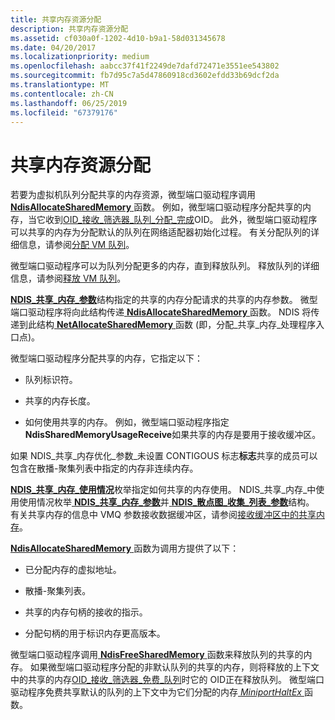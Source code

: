 ```yaml
---
title: 共享内存资源分配
description: 共享内存资源分配
ms.assetid: cf030a0f-1202-4d10-b9a1-58d031345678
ms.date: 04/20/2017
ms.localizationpriority: medium
ms.openlocfilehash: aabcc37f41f2249de7dafd72471e3551ee543802
ms.sourcegitcommit: fb7d95c7a5d47860918cd3602efdd33b69dcf2da
ms.translationtype: MT
ms.contentlocale: zh-CN
ms.lasthandoff: 06/25/2019
ms.locfileid: "67379176"
---
```

# <a name="shared-memory-resource-allocation"></a>共享内存资源分配





若要为虚拟机队列分配共享的内存资源，微型端口驱动程序调用[ **NdisAllocateSharedMemory** ](https://docs.microsoft.com/windows-hardware/drivers/ddi/content/ndis/nf-ndis-ndisallocatesharedmemory)函数。 例如，微型端口驱动程序分配共享的内存，当它收到[OID\_接收\_筛选器\_队列\_分配\_完成](https://docs.microsoft.com/windows-hardware/drivers/network/oid-receive-filter-queue-allocation-complete)OID。 此外，微型端口驱动程序可以共享的内存为分配默认的队列在网络适配器初始化过程。 有关分配队列的详细信息，请参阅[分配 VM 队列](allocating-a-vm-queue.md)。

微型端口驱动程序可以为队列分配更多的内存，直到释放队列。 释放队列的详细信息，请参阅[释放 VM 队列](freeing-a-vm-queue.md)。

[ **NDIS\_共享\_内存\_参数**](https://docs.microsoft.com/windows-hardware/drivers/ddi/content/ndis/ns-ndis-_ndis_shared_memory_parameters)结构指定的共享的内存分配请求的共享的内存参数。 微型端口驱动程序将向此结构传递[ **NdisAllocateSharedMemory** ](https://docs.microsoft.com/windows-hardware/drivers/ddi/content/ndis/nf-ndis-ndisallocatesharedmemory)函数。 NDIS 将传递到此结构[ **NetAllocateSharedMemory** ](https://docs.microsoft.com/windows-hardware/drivers/ddi/content/ndis/nc-ndis-allocate_shared_memory_handler)函数 (即，分配\_共享\_内存\_处理程序入口点)。

微型端口驱动程序分配共享的内存，它指定以下：

-   队列标识符。

-   共享的内存长度。

-   如何使用共享的内存。 例如，微型端口驱动程序指定**NdisSharedMemoryUsageReceive**如果共享的内存是要用于接收缓冲区。

如果 NDIS\_共享\_内存优化\_参数\_未设置 CONTIGOUS 标志**标志**共享的成员可以包含在散播-聚集列表中指定的内存非连续内存。

[ **NDIS\_共享\_内存\_使用情况**](https://docs.microsoft.com/windows-hardware/drivers/ddi/content/ndis/ne-ndis-_ndis_shared_memory_usage)枚举指定如何共享的内存使用。 NDIS\_共享\_内存\_中使用使用情况枚举[ **NDIS\_共享\_内存\_参数**](https://docs.microsoft.com/windows-hardware/drivers/ddi/content/ndis/ns-ndis-_ndis_shared_memory_parameters)并[ **NDIS\_散点图\_收集\_列表\_参数**](https://docs.microsoft.com/windows-hardware/drivers/ddi/content/ndis/ns-ndis-_ndis_scatter_gather_list_parameters)结构。 有关共享内存的信息中 VMQ 参数接收数据缓冲区，请参阅[接收缓冲区中的共享内存](shared-memory-in-receive-buffers.md)。

[ **NdisAllocateSharedMemory** ](https://docs.microsoft.com/windows-hardware/drivers/ddi/content/ndis/nf-ndis-ndisallocatesharedmemory)函数为调用方提供了以下：

-   已分配内存的虚拟地址。

-   散播-聚集列表。

-   共享的内存句柄的接收的指示。

-   分配句柄的用于标识内存更高版本。

微型端口驱动程序调用[ **NdisFreeSharedMemory** ](https://docs.microsoft.com/windows-hardware/drivers/ddi/content/ndis/nf-ndis-ndisfreesharedmemory)函数来释放队列的共享的内存。 如果微型端口驱动程序分配的非默认队列的共享的内存，则将释放的上下文中的共享的内存[OID\_接收\_筛选器\_免费\_队列](https://docs.microsoft.com/windows-hardware/drivers/network/oid-receive-filter-free-queue)时它的 OID正在释放队列。 微型端口驱动程序免费共享默认的队列的上下文中为它们分配的内存[ *MiniportHaltEx* ](https://docs.microsoft.com/windows-hardware/drivers/ddi/content/ndis/nc-ndis-miniport_halt)函数。

 

 





